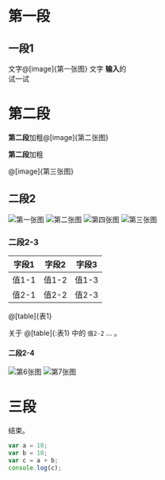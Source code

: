 # 第一段

## 一段1

文字@[image]{第一张图} 文字 **输入**的  
试一试

# 第二段

**第二段**加粗@[image]{第二张图}

**第二段**加粗

@[image]{第三张图}  

## 二段2

![第一张图](http://static.waygc.net/res/dir-marker.png)
![第二张图](http://static.waygc.net/res/p0001.jpg)
![第四张图](../../../../home/dir-marker.png)
![第三张图](../../../../home/p0001.jpg)

### 二段2-3

| 字段1 | 字段2 | 字段3 |
| --- | --- | --- |
| 值1-1 |  值1-2 |  值1-3 |
| 值2-1 |  值2-2 |  值2-3 |

@[table]{表1}

关于 @[table]{:表1} 中的 `值2-2` ... 。


#### 二段2-4

![第6张图](/home/dir-marker.png)
![第7张图](/home/p0001.jpg)

# 三段

结束。

```javascript
var a = 10;
var b = 10;
var c = a + b;
console.log(c);
```